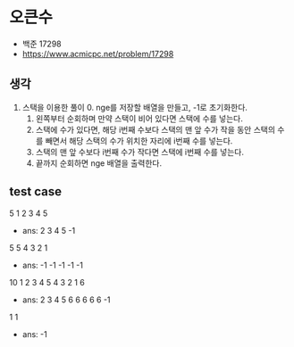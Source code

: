 # 오큰수

- 백준 17298
- <https://www.acmicpc.net/problem/17298>

## 생각

1. 스택을 이용한 풀이
    0. nge를 저장할 배열을 만들고, -1로 초기화한다.
    1. 왼쪽부터 순회하며 만약 스택이 비어 있다면 스택에 수를 넣는다.
    2. 스택에 수가 있다면, 해당 i번째 수보다 스택의 맨 앞 수가 작을 동안 스택의 수를 빼면서 해당 스택의 수가 위치한 자리에 i번째 수를 넣는다.
    3. 스택의 맨 앞 수보다 i번째 수가 작다면 스택에 i번째 수를 넣는다.
    4. 끝까지 순회하면 nge 배열을 출력한다.

## test case

5
1 2 3 4 5

- ans: 2 3 4 5 -1

5
5 4 3 2 1

- ans: -1 -1 -1 -1 -1

10
1 2 3 4 5 4 3 2 1 6

- ans: 2 3 4 5 6 6 6 6 6 -1

1
1

- ans: -1
